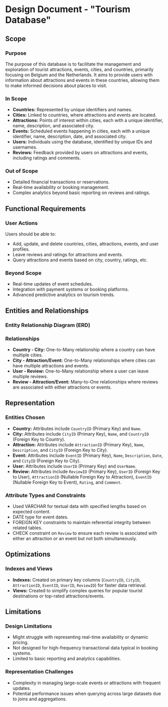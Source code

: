 # Design Document - "Tourism Database"

## Scope

### Purpose

The purpose of this database is to facilitate the management and exploration of tourist attractions, events, cities, and countries, primarily focusing on Belgium and the Netherlands. It aims to provide users with information about attractions and events in these countries, allowing them to make informed decisions about places to visit.

### In Scope

- **Countries:** Represented by unique identifiers and names.
- **Cities:** Linked to countries, where attractions and events are located.
- **Attractions:** Points of interest within cities, each with a unique identifier, name, description, and associated city.
- **Events:** Scheduled events happening in cities, each with a unique identifier, name, description, date, and associated city.
- **Users:** Individuals using the database, identified by unique IDs and usernames.
- **Reviews:** Feedback provided by users on attractions and events, including ratings and comments.

### Out of Scope

- Detailed financial transactions or reservations.
- Real-time availability or booking management.
- Complex analytics beyond basic reporting on reviews and ratings.

## Functional Requirements

### User Actions

Users should be able to:

- Add, update, and delete countries, cities, attractions, events, and user profiles.
- Leave reviews and ratings for attractions and events.
- Query attractions and events based on city, country, ratings, etc.

### Beyond Scope

- Real-time updates of event schedules.
- Integration with payment systems or booking platforms.
- Advanced predictive analytics on tourism trends.

## Entities and Relationships

### Entity Relationship Diagram (ERD)

### Relationships

- **Country - City:** One-to-Many relationship where a country can have multiple cities.
- **City - Attraction/Event:** One-to-Many relationships where cities can have multiple attractions and events.
- **User - Review:** One-to-Many relationship where a user can leave multiple reviews.
- **Review - Attraction/Event:** Many-to-One relationships where reviews are associated with either attractions or events.

## Representation

### Entities Chosen

- **Country:** Attributes include `CountryID` (Primary Key) and `Name`.
- **City:** Attributes include `CityID` (Primary Key), `Name`, and `CountryID` (Foreign Key to Country).
- **Attraction:** Attributes include `AttractionID` (Primary Key), `Name`, `Description`, and `CityID` (Foreign Key to City).
- **Event:** Attributes include `EventID` (Primary Key), `Name`, `Description`, `Date`, and `CityID` (Foreign Key to City).
- **User:** Attributes include `UserID` (Primary Key) and `UserName`.
- **Review:** Attributes include `ReviewID` (Primary Key), `UserID` (Foreign Key to User), `AttractionID` (Nullable Foreign Key to Attraction), `EventID` (Nullable Foreign Key to Event), `Rating`, and `Comment`.

### Attribute Types and Constraints

- Used VARCHAR for textual data with specified lengths based on expected content.
- DATE type for event dates.
- FOREIGN KEY constraints to maintain referential integrity between related tables.
- CHECK constraint on `Review` to ensure each review is associated with either an attraction or an event but not both simultaneously.

## Optimizations

### Indexes and Views

- **Indexes:** Created on primary key columns (`CountryID`, `CityID`, `AttractionID`, `EventID`, `UserID`, `ReviewID`) for faster data retrieval.
- **Views:** Created to simplify complex queries for popular tourist destinations or top-rated attractions/events.

## Limitations

### Design Limitations

- Might struggle with representing real-time availability or dynamic pricing.
- Not designed for high-frequency transactional data typical in booking systems.
- Limited to basic reporting and analytics capabilities.

### Representation Challenges

- Complexity in managing large-scale events or attractions with frequent updates.
- Potential performance issues when querying across large datasets due to joins and aggregations.
